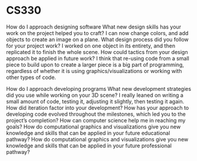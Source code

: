 # CS330

How do I approach designing software
What new design skills has your work on the project helped you to craft? I can now change colors, and add objects to create an image on a plane. 
What design process did you follow for your project work? I worked on one object in its entirety, and then replicated it to finish the whole scene. 
How could tactics from your design approach be applied in future work? I think that re-using code from a small piece to build upon to create a larger piece is a big part of programming, regardless of whether it is using graphics/visualizations or working with other types of code. 

How do I approach developing programs
What new development strategies did you use while working on your 3D scene? I really leaned on writing a small amount of code, testing it, adjusting it slightly, then testing it again. 
How did iteration factor into your development? 
How has your approach to developing code evolved throughout the milestones, which led you to the project’s completion?
How can computer science help me in reaching my goals?
How do computational graphics and visualizations give you new knowledge and skills that can be applied in your future educational pathway? 
How do computational graphics and visualizations give you new knowledge and skills that can be applied in your future professional pathway?
